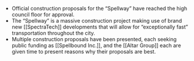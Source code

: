  
- Official construction proposals for the “Spellway” have reached the high council floor for approval.
- The “Spellway” is a massive construction project making use of brand new [[SpectraTech]] developments that will allow for “exceptionally fast” transportation throughout the city.
- Multiple construction proposals have been presented, each seeking public funding as [[Spellbound Inc.]], and the [[Altar Group]] each are given time to present reasons why their proposals are best.
